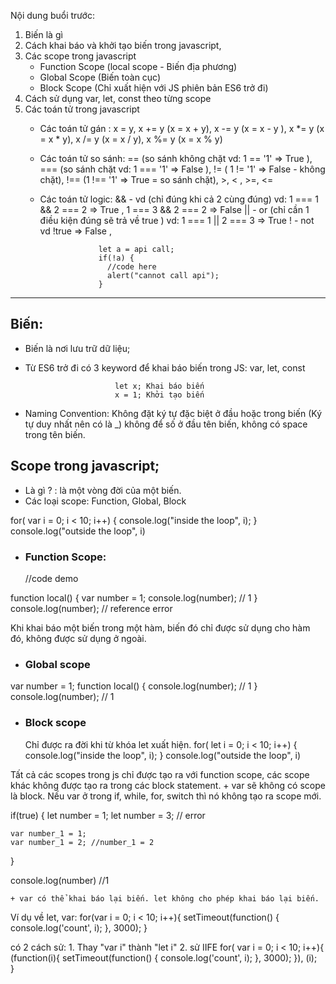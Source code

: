 Nội dung buổi trước:
  1. Biến là gì
  2. Cách khai báo và khởi tạo biến trong javascript,
  3. Các scope trong javascript
      + Function Scope (local scope - Biến địa phương)
      + Global Scope (Biến toàn cục)
      + Block Scope (Chỉ xuất hiện với JS phiên bản ES6 trở đi)
  4. Cách sử dụng var, let, const theo từng scope
  5. Các toán tử trong javascript
      + Các toán tử gán : x = y, x += y (x = x + y), x -= y (x = x - y ), x *= y (x = x * y), x /= y (x = x / y), x %= y (x = x % y)
      + Các toán tử so sánh: == (so sánh không chặt vd: 1 == '1' => True ),
                          === (so sánh chặt vd: 1 === '1' => False ),
                          != ( 1 != '1' => False - không chặt),
                          !== (1 !== '1' => True = so sánh chặt),
                          >, < , >=, <=
      + Các toán tử logic: && - vd (chỉ đúng khi cả 2 cùng đúng) vd: 1 === 1 && 2 === 2 => True , 1 === 3 && 2 === 2 => False
                         || - or (chỉ cần 1 điều kiện đúng sẽ trả về true ) vd: 1 === 1 || 2 === 3 => True
                         !  - not vd !true => False , 
                         
                         let a = api call;
                         if(!a) {
                           //code here
                           alert("cannot call api");
                         }

---------------------------------------------------------------------------------------------------------------
## Biến:
  - Biến là nơi lưu trữ dữ liệu;
  - Từ ES6 trở đi có 3 keyword để khai báo biến trong JS: var, let, const
  
                            let x; Khai báo biến
                            x = 1; Khởi tạo biến
  - Naming Convention: 
        Không đặt ký tự đặc biệt ở đầu hoặc trong biến (Ký tự duy nhất nên có là _)
        không để số ở đầu tên biến, không có space trong tên biến.

## Scope trong javascript;
  - Là gì ? : là một vòng đời của một biến.
  - Các loại scope: Function, Global, Block 
   
  for( var i = 0; i < 10; i++) {
    console.log("inside the loop", i);
  }
  console.log("outside the loop", i)

  - ### Function Scope:
    //code demo

  function local() {
    var number = 1;
    console.log(number); // 1
  }
  console.log(number); // reference error

  Khi khai báo một biến trong một hàm, biến đó chỉ được sử dụng cho hàm đó, không được sử dụng ở ngoài.

  - ### Global scope

  var number = 1;
  function local() {
    console.log(number); // 1
  }
  console.log(number);  // 1

  - ### Block scope
    Chỉ được ra đời khi từ khóa let xuất hiện.
  for( let i = 0; i < 10; i++) {
    console.log("inside the loop", i);
  }
  console.log("outside the loop", i)

  Tất cả các scopes trong js chỉ được tạo ra với function scope, các scope khác không được tạo ra trong các block statement.
    + var sẽ không có scope là block. Nếu var ở trong if, while, for, switch thì nó không tạo ra scope mới. 
    
  if(true) {
    let number = 1;
    let number = 3; // error

    var number_1 = 1;
    var number_1 = 2; //number_1 = 2
  }

  console.log(number) //1

    + var có thể khai báo lại biến. let không cho phép khai báo lại biến.


Ví dụ về let, var:
  for(var i = 0; i < 10; i++){
    setTimeout(function() {
      console.log('count', i);
    }, 3000);
  }

  có 2 cách sử:
    1. Thay "var i" thành "let i"
    2. sử IIFE
  for( var i = 0; i < 10; i++){
    (function(i){
        setTimeout(function() {
        console.log('count', i);
      }, 3000);
    }), (i);   
  }
